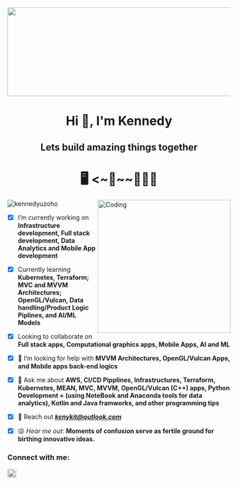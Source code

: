 <!--  ![MasterHead](https://cdn.weasyl.com/~fluffkevlar/submissions/30165/efb64790c6059bf9f32f9922bdfd36fad18bdd135aff5f67e99a7f0f29749042/fluffkevlar-starfield-gif.gif)  -->

<!-- This is a comment. It won't be visible in the final output. -->

<img src="https://cdn.weasyl.com/~fluffkevlar/submissions/30165/efb64790c6059bf9f32f9922bdfd36fad18bdd135aff5f67e99a7f0f29749042/fluffkevlar-starfield-gif.gif" width="1000" height="200">

<h1 align="center"> Hi 👋, I'm Kennedy </h1>
<h2 align="center"> Lets build amazing things together </h2>
<h1 align="center"> 🖥️ <~🐛~~🧑🏽‍💻 </h1>
<img align="right" alt="Coding" width="300" src="https://images.squarespace-cdn.com/content/v1/5769fc401b631bab1addb2ab/1541580611624-TE64QGKRJG8SWAIUS7NS/coding-freak.gif")

<p align="left"> <img src="https://komarev.com/ghpvc/?username=kennedyuzoho&label=Profile%20views&color=0e75b6&style=flat" alt="kennedyuzoho" /> </p>

- [X] I’m currently working on **Infrastructure development, Full stack development, Data Analytics and Mobile App development**
- [X] Currently learning **Kubernetes, Terraform; MVC and MVVM Architectures; OpenGL/Vulcan, Data handling/Product Logic Piplines, and AI/ML Models**
- [X] Looking to collaborate on **Full stack apps, Computational graphics apps, Mobile Apps,  AI and ML**
- [X] 🤝 I’m looking for help with **MVVM Architectures, OpenGL/Vulcan Apps, and Mobile apps back-end logics**
- [X] 💬 Ask me about **AWS, CI/CD Pipplines, Infrastructures, Terraform, Kubernetes,  MEAN, MVC, MVVM, OpenGL/Vulcan (C++) apps, Python Development + (using NoteBook and Anaconda tools for data analytics), Kotlin and Java framworks, and other programming tips**  
- [X] 📧 Reach out _**kenykit@outlook.com**_  

- [X] 😜 _Hear me out_: **Moments of confusion serve as fertile ground for birthing innovative ideas.**

<h3 align="left">Connect with me:</h3>
<p align="left">
<a href="https://www.linkedin.com/in/kennedy-u/" target="blank"><img align="center" src="https://raw.githubusercontent.com/rahuldkjain/github-profile-readme-generator/master/src/images/icons/Social/linked-in-alt.svg" alt="www.linkedin.com/in/kennedy-u" height="20" width="20" /></a>
</p>
